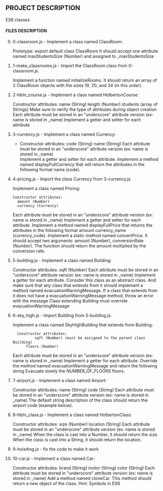 ## PROJECT DESCRIPTION 
ES6 classes

#### FILES DESCRIPTION

0. 0-classroom.js - Implement a class named ClassRoom:

   Prototype: export default class ClassRoom
   It should accept one attribute named maxStudentsSize (Number) and assigned to _maxStudentsSize

1. 1-make_classrooms.js - Import the ClassRoom class from 0-classroom.js.

   Implement a function named initializeRooms. It should return an array of 3 ClassRoom objects with the sizes 19, 20, and 34 (in this order).

2. 2-hbtn_course.js - Implement a class named HolbertonCourse:

    Constructor attributes:
    	name (String)
     	length (Number)
       	students (array of Strings)
     Make sure to verify the type of attributes during object creation
     Each attribute must be stored in an \"underscore\" attribute version (ex: name is stored in _name)
     Implement a getter and setter for each attribute. 

3. 3-currency.js - Implement a class named Currency:

   - Constructor attributes:
     	code (String)
	name (String)
   Each attribute must be stored in an \"underscore\" attribute version (ex: name is stored in _name)	
   Implement a getter and setter for each attribute.
   Implement a method named displayFullCurrency that will return the attributes in the following format name (code).

4. 4-pricing.js - Import the class Currency from 3-currency.js

   Implement a class named Pricing:

       Constructor attributes:
	     amount (Number)
	     currency (Currency)
   Each attribute must be stored in an \"underscore\" attribute version (ex: name is stored in _name)
   Implement a getter and setter for each attribute.
   Implement a method named displayFullPrice that returns the attributes in the following format amount currency_name (currency_code).
   Implement a static method named convertPrice. It should accept two arguments: amount (Number), conversionRate (Number). The function should return the amount multiplied by the conversion rate.

5. 5-building.js - Implement a class named Building:

   Constructor attributes:
   	       sqft (Number)
   Each attribute must be stored in an \"underscore\" attribute version (ex: name is stored in _name)
   Implement a getter for each attribute.
   Consider this class as an abstract class. And make sure that any class that extends from it should implement a method named evacuationWarningMessage.
   	    If a class that extends from it does not have a evacuationWarningMessage method, throw an error with the message Class extending Building must override evacuationWarningMessage 

6. 6-sky_high.js - Import Building from 5-building.js.

   Implement a class named SkyHighBuilding that extends from Building:

   	     Constructor attributes:
	     		 sqft (Number) (must be assigned to the parent class Building)
			 floors (Number)
   Each attribute must be stored in an \"underscore\" attribute version (ex: name is stored in _name)
   Implement a getter for each attribute.
   Override the method named evacuationWarningMessage and return the following string Evacuate slowly the NUMBER_OF_FLOORS floors. 

7. 7-airport.js - Implement a class named Airport:

   Constructor attributes:
   	       name (String)
	       code (String)
   Each attribute must be stored in an \"underscore\" attribute version (ex: name is stored in _name)
   The default string description of the class should return the airport code (example below). 

8. 8-hbtn_class.js - Implement a class named HolbertonClass:

   Constructor attributes:
   	       size (Number)
   	       location (String)
   Each attribute must be stored in an \"underscore\" attribute version (ex: name is stored in _name)
   When the class is cast into a Number, it should return the size.
   When the class is cast into a String, it should return the location. 

9. 9-hoisiting.js - fix the code to make it work

10. 10-car.js - Implement a class named Car:

    Constructor attributes: 
    		brand (String)
    		motor (String)
    		color (String)
    Each attribute must be stored in \"underscore\" attribute version (ex: name is stored in _name)
    Add a method named cloneCar. This method should return a new object of the class.
    Hint: Symbols in ES6 